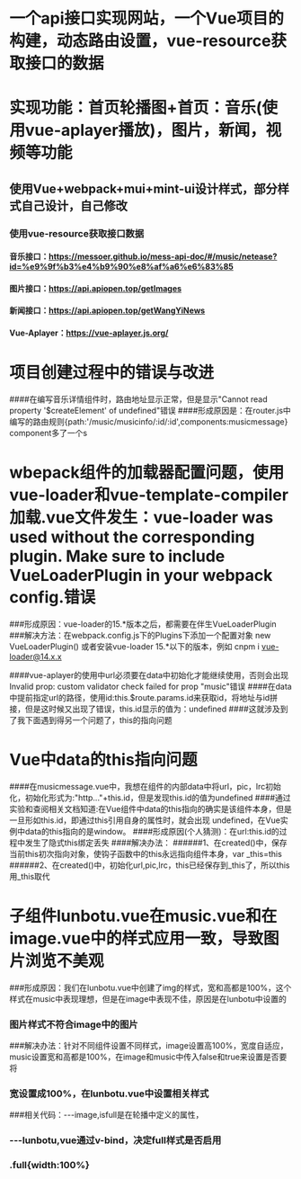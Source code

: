 # 一个api接口实现网站，一个Vue项目的构建，动态路由设置，vue-resource获取接口的数据
#  实现功能：首页轮播图+首页：音乐(使用vue-aplayer播放)，图片，新闻，视频等功能
##  使用Vue+webpack+mui+mint-ui设计样式，部分样式自己设计，自己修改
###  使用vue-resource获取接口数据
####  音乐接口：https://messoer.github.io/mess-api-doc/#/music/netease?id=%e9%9f%b3%e4%b9%90%e8%af%a6%e6%83%85
####  图片接口：https://api.apiopen.top/getImages
####  新闻接口：https://api.apiopen.top/getWangYiNews
####  Vue-Aplayer：https://vue-aplayer.js.org/


#                    项目创建过程中的错误与改进
####在编写音乐详情组件时，路由地址显示正常，但是显示"Cannot read property '$createElement' of undefined"错误
####形成原因是：在router.js中编写的路由规则{path:'/music/musicinfo/:id/:id',components:musicmessage}  component多了一个s

#     wbepack组件的加载器配置问题，使用vue-loader和vue-template-compiler加载.vue文件发生：vue-loader was used without the        corresponding plugin. Make sure to include VueLoaderPlugin in your webpack config.错误
###形成原因：vue-loader的15.*版本之后，都需要在伴生VueLoaderPlugin
###解决方法：在webpack.config.js下的Plugins下添加一个配置对象 new VueLoaderPlugin()  或者安装vue-loader 15.*以下的版本，例如 cnpm i vue-loader@14.x.x

####vue-aplayer的使用中url必须要在data中初始化才能继续使用，否则会出现Invalid prop: custom validator check failed for prop "music"错误
####在data中提前指定url的路径，使用id:this.$route.params.id来获取id，将地址与id拼接，但是这时候又出现了错误，this.id显示的值为：undefined
####这就涉及到了我下面遇到得另一个问题了，this的指向问题

#          Vue中data的this指向问题
####在musicmessage.vue中，我想在组件的内部data中将url，pic，lrc初始化，初始化形式为:"http..."+this.id，但是发现this.id的值为undefined
####通过实验和查阅相关文档知道:在Vue组件中data的this指向的确实是该组件本身，但是一旦形如this.id，即通过this引用自身的属性时，就会出现           undefined，在Vue实例中data的this指向的是window。
####形成原因(个人猜测)：在url:this.id的过程中发生了隐式this绑定丢失
####解决办法：
######1、在created()中，保存当前this初次指向对象，使钩子函数中的this永远指向组件本身，var _this=this
######2、在created()中，初始化url,pic,lrc，this已经保存到_this了，所以this用_this取代

#      子组件lunbotu.vue在music.vue和在image.vue中的样式应用一致，导致图片浏览不美观
###形成原因：我们在lunbotu.vue中创建了img的样式，宽和高都是100%，这个样式在music中表现理想，但是在image中表现不佳，原因是在lunbotu中设置的
###         图片样式不符合image中的图片
###解决办法：针对不同组件设置不同样式，image设置高100%，宽度自适应，music设置宽和高都是100%，在image和music中传入false和true来设置是否要将
###         宽设置成100%，在lunbotu.vue中设置相关样式
###相关代码：<lunbotu :lunbotuList="lunbotuList" :isfull="false"></lunbotu>---image,isfull是在轮播中定义的属性，
###          <img  :src="item" :class="{'full':isfull}">---lunbotu,vue通过v-bind，决定full样式是否启用
###  .full{width:100%}

